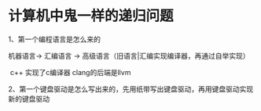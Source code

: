 # 计算机中鬼一样的递归问题

1、第一个编程语言是怎么来的

机器语言-> 汇编语言 -> 高级语言（旧语言|汇编实现编译器，再通过自举实现）

​	c++ 实现了c编译器 clang的后端是llvm

2、第一个键盘驱动是怎么写出来的，先用纸带写出键盘驱动，再用键盘驱动实现新的键盘驱动